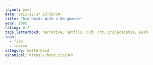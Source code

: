 ```yaml
---
layout: post 
date: 2011-12-27 23:59:00
title: "Die Hard: With a Vengeance"
year: 1995
rating: 0.7
tags_letterboxd: narrative, netflix, dvd, crt, philadelphia, Leah
tags:
  - film
  - review
category: Letterboxd
canonical: https://boxd.it/18GV
---
```

